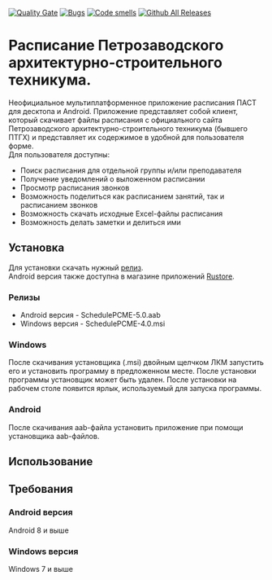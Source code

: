 [![Quality Gate](https://sonarcloud.io/api/project_badges/measure?project=ghostwalker18_ScheduleCompose&metric=alert_status)](https://sonarcloud.io/dashboard?id=ghostwalker18_ScheduleCompose)
[![Bugs](https://sonarcloud.io/api/project_badges/measure?project=ghostwalker18_ScheduleCompose&metric=bugs)](https://sonarcloud.io/summary/new_code?id=ghostwalker18_ScheduleCompose)
[![Code smells](https://sonarcloud.io/api/project_badges/measure?project=ghostwalker18_ScheduleCompose&metric=code_smells)](https://sonarcloud.io/dashboard?id=ghostwalker18_ScheduleCompose)
[![Github All Releases](https://img.shields.io/github/downloads/ghostwalker18/ScheduleCompose/total.svg)]()
# Расписание Петрозаводского архитектурно-строительного техникума.
Неофициальное мультиплатформенное приложение расписания ПАСТ для десктопа и Android. Приложение представляет собой клиент, который скачивает файлы расписания с официального сайта  Петрозаводского архитектурно-строительного техникума (бывшего ПТГХ) и представляет их содержимое в удобной для пользователя форме.
<br>
Для пользователя доступны:
<ul>
  <li>Поиск расписания для отдельной группы и/или преподавателя</li>
  <li>Получение уведомлений о выложенном расписании</li>
  <li>Просмотр расписания звонков</li>
  <li>Возможность поделиться как расписанием занятий, так и расписанием звонков</li>
  <li>Возможность скачать исходные Excel-файлы расписания</li>
  <li>Возможность делать заметки и делиться ими</li>
</ul>

## Установка
Для установки скачать нужный [релиз](https://github.com/ghostwalker18/ScheduleCompose/releases/latest).
<br>
Android версия также доступна в магазине приложений [Rustore](https://www.rustore.ru/catalog/app/com.ghostwalker18.schedule).

### Релизы
<ul>
  <li>Android версия - SchedulePCME-5.0.aab</li>
  <li>Windows версия - SchedulePCME-4.0.msi</li>
</ul>

### Windows
После скачивания установщика (.msi) двойным щелчком ЛКМ запустить его и установить программу в предложенном месте. После установки программы установщик может быть удален. После установки на рабочем столе появится ярлык, используемый для запуска программы.

### Android
После скачивания aab-файла установить приложение при помощи установщика aab-файлов.

## Использование

## Требования

### Android версия
Android 8 и выше

### Windows версия
Windows 7 и выше
